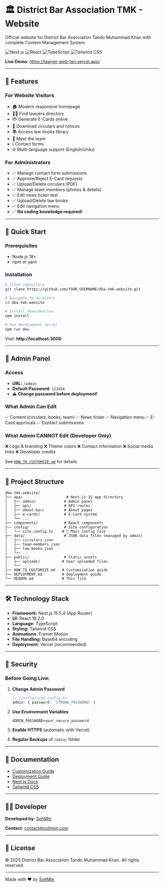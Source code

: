 # 🏛️ District Bar Association TMK - Website

Official website for District Bar Association Tando Muhammad Khan with complete Content Management System.

![Next.js](https://img.shields.io/badge/Next.js-15.5.4-black)
![React](https://img.shields.io/badge/React-19.2.0-blue)
![TypeScript](https://img.shields.io/badge/TypeScript-5.0-blue)
![Tailwind CSS](https://img.shields.io/badge/Tailwind-3.4-38bdf8)

**Live Demo:** https://lawyer-web-ten.vercel.app/

---

## 🌟 Features

### For Website Visitors
- 🏠 Modern responsive homepage
- 👨‍⚖️ Find lawyers directory
- 💳 Generate E-Cards online
- 📄 Download circulars and notices
- 📚 Access law books library
- 👥 Meet the team
- 📞 Contact forms
- 🌐 Multi-language support (English/Urdu)

### For Administrators
- ✅ Manage contact form submissions
- ✅ Approve/Reject E-Card requests
- ✅ Upload/Delete circulars (PDF)
- ✅ Manage team members (photos & details)
- ✅ Edit news ticker text
- ✅ Upload/Delete law books
- ✅ Edit navigation menu
- ✅ **No coding knowledge required!**

---

## 🚀 Quick Start

### Prerequisites
- Node.js 18+
- npm or yarn

### Installation

```bash
# Clone repository
git clone https://github.com/YOUR_USERNAME/dba-tmk-website.git

# Navigate to directory
cd dba-tmk-website

# Install dependencies
npm install

# Run development server
npm run dev
```

Visit: **http://localhost:3000**

---

## 🎯 Admin Panel

### Access
- **URL:** `/admin`
- **Default Password:** `123456`
- **⚠️ Change password before deployment!**

### What Admin Can Edit
✅ Content (circulars, books, team)
✅ News ticker
✅ Navigation menu
✅ E-Card approvals
✅ Contact submissions

### What Admin CANNOT Edit (Developer Only)
❌ Logo & branding
❌ Theme colors
❌ Contact information
❌ Social media links
❌ Developer credits

See [`HOW_TO_CUSTOMIZE.md`](./HOW_TO_CUSTOMIZE.md) for details.

---

## 📂 Project Structure

```
dba-tmk-website/
├── app/                    # Next.js 15 app directory
│   ├── admin/             # Admin panel
│   ├── api/               # API routes
│   ├── about-bar/         # About pages
│   ├── e-cards/           # E-Card system
│   └── ...
├── components/            # React components
├── config/                # Site configuration
│   └── site.config.ts    # 🔧 Main config file
├── data/                  # JSON data files (managed by admin)
│   ├── circulars.json
│   ├── team-members.json
│   ├── law-books.json
│   └── ...
├── public/                # Static assets
│   ├── uploads/          # User uploaded files
│   └── ...
├── HOW_TO_CUSTOMIZE.md   # Customization guide
├── DEPLOYMENT.md         # Deployment guide
└── README.md             # This file
```

---

## 🛠️ Technology Stack

- **Framework:** Next.js 15.5.4 (App Router)
- **UI:** React 19.2.0
- **Language:** TypeScript
- **Styling:** Tailwind CSS
- **Animations:** Framer Motion
- **File Handling:** Base64 encoding
- **Deployment:** Vercel (recommended)

---

## 🔐 Security

### Before Going Live:

1. **Change Admin Password**
   ```typescript
   // /config/site.config.ts
   admin: { password: 'STRONG_PASSWORD' }
   ```

2. **Use Environment Variables**
   ```env
   ADMIN_PASSWORD=your_secure_password
   ```

3. **Enable HTTPS** (automatic with Vercel)

4. **Regular Backups** of `/data/` folder

---

## 📖 Documentation

- [Customization Guide](./HOW_TO_CUSTOMIZE.md)
- [Deployment Guide](./DEPLOYMENT.md)
- [Next.js Docs](https://nextjs.org/docs)
- [Tailwind CSS](https://tailwindcss.com/docs)

---

## 👨‍💻 Developer

**Developed by:** [SohMin](https://sohmin.com)

**Contact:** contact@sohmin.com

---

## 📄 License

© 2025 District Bar Association Tando Muhammad Khan. All rights reserved.

---

Made with ❤️ by [SohMin](https://sohmin.com)
